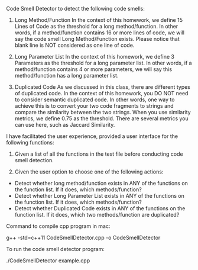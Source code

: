 Code Smell Detector to detect the following code smells:  
1.  Long Method/Function 
    In the context of this homework, we define 15 Lines of Code as the threshold for a long method/function. In other words, if a method/function contains 16 or more lines of code, we will say the code smell Long Method/Function exists. Please notice that blank line is NOT considered as one line of code. 
 
2.  Long Parameter List 
    In the context of this homework, we define 3 Parameters as the threshold for a long parameter list. In other words, if a method/function contains 4 or more parameters, we will say this method/function has a long parameter list. 
 
3.  Duplicated Code 
    As we discussed in this class, there are different types of duplicated code. In the context of this homework, you DO NOT need to consider semantic duplicated code. In other words, one way to achieve this is to convert your two code fragments to strings and compare the similarity between the two strings. When you use similarity metrics, we define 0.75 as the threshold. There are several metrics you can use here, such as Jaccard Similarity.  

I have facilitated the user experience, provided a user interface for the following functions: 
1.  Given a list of all the functions in the test file before conducting code smell detection. 
 
2. Given the user option to choose one of the following actions: 
- Detect whether long method/function exists in ANY of the functions on the function list. If it does, which methods/function? 
- Detect whether Long Parameter List exists in ANY of the functions on the function list. If it does, which methods/function? 
- Detect whether Duplicated Code exists in ANY of the functions on the function list. If it does, which two methods/function are duplicated?

Command to compile cpp program in mac:

g++ -std=c++11 CodeSmellDetector.cpp -o CodeSmellDetector

To run the code smell detector program:

./CodeSmellDetector example.cpp